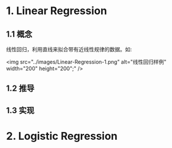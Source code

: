 # 1. Linear Regression

## 1.1 概念

线性回归，利用直线来拟合带有近线性规律的数据。如:

<img src="../images/Linear-Regression-1.png" alt="线性回归样例" width="200" height="200";" />

## 1.2 推导

## 1.3 实现


# 2. Logistic Regression
